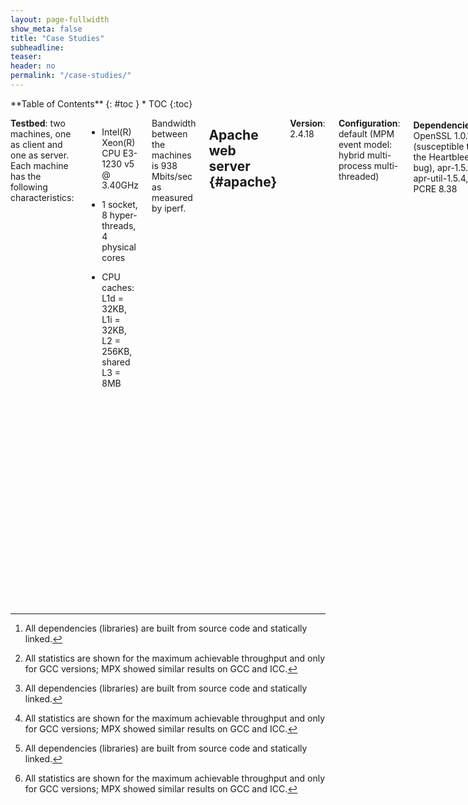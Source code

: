 ```yaml
---
layout: page-fullwidth
show_meta: false
title: "Case Studies"
subheadline:
teaser:
header: no
permalink: "/case-studies/"
---
```


<div class="row">
<div class="medium-4 medium-push-8 columns" markdown="1">
<div class="panel radius" markdown="1">
**Table of Contents**
{: #toc }
*  TOC
{:toc}
</div>
</div><!-- /.medium-4.columns -->



<div class="medium-8 medium-pull-4 columns" markdown="1">

**Testbed**: two machines, one as client and one as server.
Each machine has the following characteristics:

* Intel(R) Xeon(R) CPU E3-1230 v5 @ 3.40GHz

* 1 socket, 8 hyper-threads, 4 physical cores

* CPU caches: L1d = 32KB, L1i = 32KB, L2 = 256KB, shared L3 = 8MB

Bandwidth between the machines is 938 Mbits/sec as measured by iperf.


## Apache web server  {#apache}

**Version**: 2.4.18

**Configuration**: default (MPM event model: hybrid multi-process multi-threaded)

**Dependencies[^deps]**: OpenSSL 1.0.1f (susceptible to the Heartbleed bug), apr-1.5.2, apr-util-1.5.4, PCRE 8.38

**Workload**: ab benchmark with keepalive connections, fetching of a 2.3K static web-page via HTTP get

### Performance
<img class="t20" width="75%" src="{{ site.urlimg }}apache_tput.jpg" alt="Apache throughput-latency plot">

Additional statistics[^stats]:

|                        | Native | MPX  | ASan |
|:-----------------------|-------:|-----:|-----:|
| Throughput (MBit/s)    | 865    | 850  | 865  |
| CPU utilization (%)    | 480    | 510  | 500  |
| Instructions/cycle     | 0.6    | 0.63 | 0.74 |
|----
| Resident Set Size (MB) | 9.4    | 120  | 33   |
| Minor page faults (K)  | 2.6    | 4.1  | 9.6  |
|----
| L1 cache misses (%)    | 12     | 14   | 12   |
| LLC cache misses (%)   | 1.2    | **_8_**| 1.6  |
|=====
| (throughput is a bottleneck in all cases)

**Performance Summary**: GCC-MPX, ICC-MPX, and AddressSanitizer all show minimal overheads, achieving 95.3%, 95.7%, and 97.5% of native throughput. Overhead in latency did not exceed 5%. Such good performance is explained by the fact that our experiment was limited by the network and not CPU or memory.

**Memory Summary**: AddressSanitizer exhibits an expected 3.5X overhead. In contrast, MPX variants have dramatic 12.8X increase in memory consumption. This is explained by the fact that Apache allocates an additional 1MB of pointer-heavy data per each client, which in turn leads to the allocation of many Bounds Tables.

### Security

**Bug**: Heartbleed, [official web-site](http://heartbleed.com/) and [detailed explanation](http://www.theregister.co.uk/2014/04/09/heartbleed_explained/)

**Exploit script**: [by Jared Stafford and Travis Lee](https://github.com/OleksiiOleksenko/mpx_evaluation/blob/dev/experiments/exp_apache_security/heartbleed.py)

**Results**:

|                 | Native | MPX  | ASan |
|:----------------|-------:|-----:|-----:|
| Bug detected    | no     | yes  | yes  |

**Summary**: AddressSanitizer and GCC-MPX detect Heartbleed without any problems.

{% include alert text='**Note**. The actual situation with Heartbleed is more contrived. OpenSSL uses its own memory manager which partially bypasses the wrappers around malloc and mmap. Thus, in reality memory-safety approaches find Heartbleed only if the length parameter is greater than 32KB (the granularity at which OpenSSL allocates chunks of memory for its internal allocator). [More info](http://www.tedunangst.com/flak/post/heartbleed-vs-mallocconf).' %}


### Usability

**Issue 1**: While testing against Heartbleed, we discovered that ICC-MPX suffers from a run-time Intel compiler bug 5 in the x509_cb OpenSSL function, leading to a crash of Apache. This bug triggered only on HTTPS connections, thus allowing us to still run performance experiments on ICC-MPX. [See bug here](https://software.intel.com/en-us/forums/intel-c-compiler/topic/700550).


<small markdown="1">[Up to table of contents](#toc)</small>
{: .text-right }


## Nginx web server {#nginx}

**Version**: 1.4.0 (susceptible to [this bug](http://cve.mitre.org/cgi-bin/cvename.cgi?name=cve-2013-2028))

**Configuration**: worker_processes = auto (1 process per core)

**Dependencies[^deps]**: OpenSSL 1.0.1f

**Workload**: ab benchmark with keepalive connections, fetching of a 2.3K static web-page via HTTP get

### Performance
<img class="t20" width="75%" src="{{ site.urlimg }}nginx_tput.jpg" alt="Nginx throughput-latency plot">

Additional statistics[^stats]:

|                        | Native | MPX  | ASan |
|:-----------------------|-------:|-----:|-----:|
| Throughput (MBit/s)    | 850    | 840  | 840  |
| CPU utilization (%)    | 225    | 265  | 300 |
| Instructions/cycle     | 0.81   | 0.82 | 0.81 |
|----
| Resident Set Size (MB) | 4.3    | 18   | **_380_**  |
| Minor page faults (K)  | 2.0    | 4.5  | **_1250_** |
|----
| L1 cache misses (%)    | 9      | 10   | 10   |
| LLC cache misses (%)   | 0.7    | 0.7  | **_9_**  |
|=====
| (throughput is a bottleneck in all cases)

**Performance Summary**: AddressSanitizer reaches 95% of native throughput, while GCC-MPX and ICC-MPX lag behind with 86% and 89.5% respectively. Similar to Apache, this experiment was network-bound, with CPU usage of 225% for native, 265% for MPX, and 300% for AddressSanitizer. (CPU usage numbers prove that HW-assisted approaches impose less CPU overheads.)

**Memory Summary**: MPX variants have a reasonable 4.2X memory overhead, but AddressSanitizer eats up 88X more memory (it also has 625X more page faults and 13% more LLC cache misses).

{% include alert text='Why MPX is slower than AddressSanitizer if their memory characteristics indicate otherwise? The reason for the horrifying AddressSanitizer numbers is its quarantine feature -- AddressSanitizer employs a special memory management system which avoids re-allocating the same memory region for new objects, thus decreasing the probability of temporal bugs such as use-after-free. Due to quarantine, AddressSanitizer experiences huge memory blow-up. When we disabled this feature, AddressSanitizer used only 24MB of memory.' %}


### Security

**Bug**: Stack buffer overflow, [CVE-2013-2028](http://cve.mitre.org/cgi-bin/cvename.cgi?name=cve-2013-2028) and [detailed explanation](http://www.vnsecurity.net/research/2013/05/21/analysis-of-nginx-cve-2013-2028.html)

**Exploit script**: [This Ruby script](https://github.com/OleksiiOleksenko/mpx_evaluation/blob/dev/experiments/exp_nginx_security/CVE-2013-2028.rb)

{% include alert text='**Note**. To exploit the bug, one needs to `apt-get install gem rubygems ruby-dev sqlite3 libsqlite3-dev` and `gem install ronin` in Ubuntu.' %}

**Results**:

|                 | Native | MPX  | ASan |
|:----------------|-------:|-----:|-----:|
| Bug detected    | no     | **no**  | yes   |

**Summary**: AddressSanitizer detects this bug, but both versions of MPX *do not*. The root cause is the run-time wrapper library: AddressSanitizer wraps all C library  functions including `recv`, and the wrapper -- not the Nginx instrumented code -- detects the stack buffer overflow. In case of both GCC-MPX and ICC-MPX, only the most widely used functions are wrapped and bounds-checked. That is why when `recv` is called, the overflow happens in the unprotected C library function and goes undetected by MPX.


### Usability

**Issue 1**: To successfully run Nginx under GCC-MPX with narrowing of bounds, we had to manually fix a variable-length array `name[1]` in the `ngx_hash_elt_t` struct to
`name[0]`.

**Issue 2**: ICC-MPX first crashed with a false positive in `ngx_http_merge_locations` function. The reason for this bug was a cast from a smaller type, which rendered the bounds too narrow for the new, larger type. Note that GCC-MPX did not experience the same problem because it enforces the first struct’s field to inherit the bounds of the whole object by default -- in contrast to ICC-MPX which takes a more rigorous stance. For our evaluation, we used the version of ICC-MPX with narrowing of bounds disabled.

<small markdown="1">[Up to table of contents](#toc)</small>
{: .text-right }


## Memcached caching system {#memcached}

**Version**: 1.4.15 (susceptible to [this bug](http://www.cvedetails.com/cve/cve-2011-4971))

**Configuration**: 8 threads (to keep all CPU cores busy)

**Dependencies[^deps]**: libevent 2.0.22-stable

**Workload**: memaslap benchmark from libmemcached 1.0.16 with 10% ~400B sets and 90% ~1,700B gets

### Performance
<img class="t20" width="75%" src="{{ site.urlimg }}memcached_tput.jpg" alt="Memcached throughput-latency plot">

Additional statistics[^stats]:

|                        | Native | MPX  | ASan |
|:-----------------------|-------:|-----:|-----:|
| Throughput (MBit/s)    | 850    | 595  | 850  |
| CPU utilization (%)    | 300    | 320  | 345  |
| Instructions/cycle     | 0.85   | 0.7  | 0.92 |
|----
| Resident Set Size (MB) | 73     | **_352_**   | 95  |
| Minor page faults (K)  | 18     | **_86_**    | 26 |
|----
| L1 cache misses (%)    | 11     | 13   | 11   |
| LLC cache misses (%)   | 6      | **_13_**  | 6    |
|=====
| (throughput is a bottleneck only for native and ASan)

**Performance Summary**: AddressSanitizer performs on par with the native version. Both GCC-MPX and ICC-MPX achieved only 48−50% of maximum native throughput. In case of native and AddressSanitizer, performance of Memcached was limited by network. But it was not the case for MPX: Memcached exercised only 70% of the network bandwidth.

**Memory Summary**: While AddressSanitizer imposed only 30% memory overhead, both MPX variants used 350MB of memory (4.8X more than native). This huge memory overhead broke cache locality and resulted in 5.4X more page faults and 10−15% LLC misses, making MPX versions essentially memory-bound. (Indeed, the CPU utilization never exceeded 320%.)


### Security

**Bug**: Buffer overflow due to signedness error, [CVE-2011-4971](http://www.cvedetails.com/cve/cve-2011-4971) and [detailed explanation](https://code.google.com/archive/p/memcached/issues/192)

**Exploit script**: [Specially crafted TCP/IP packet](https://code.google.com/archive/p/memcached/issues/192)

**Results**:

|                 | Native | MPX  | ASan |
|:----------------|-------:|-----:|-----:|
| Bug detected    | no     | yes  | yes   |

**Summary**: All approaches detected buffer overflow in the affected function’s arguments and stopped the execution.


### Usability

We experienced no usability problems.

<small markdown="1">[Up to table of contents](#toc)</small>
{: .text-right }

</div><!-- /.medium-8.columns -->
</div><!-- /.row -->

[^stats]: All statistics are shown for the maximum achievable throughput and only for GCC versions; MPX showed similar results on GCC and ICC.

[^deps]: All dependencies (libraries) are built from source code and statically linked.